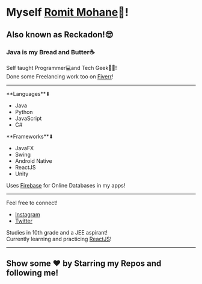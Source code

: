 # Myself <a href='https://github.com/Reckadon'>Romit Mohane</a>👋!
<h2>Also known as Reckadon!😎</h2>
<h3>Java is my Bread and Butter☕</h2>
Self taught Programmer💻and Tech Geek👨‍💻! <br/>
Done some Freelancing work too on <a href='https://www.fiverr.com/reckadon?public_mode=true'>Fiverr</a>! <hr/>
**Languages**⬇
<ul>
  <li>Java</li>
  <li>Python</li>
  <li>JavaScript</li>
  <li>C#</li>
</ul>
**Frameworks**⬇
<ul>
  <li>JavaFX</li>
  <li>Swing</li>
  <li>Android Native</li>
  <li>ReactJS</li>
  <li>Unity</li>
</ul>

Uses <a href='https://firebase.google.com/'>Firebase</a> for Online Databases in my apps!<hr/>
Feel free to connect!
<ul>
  <li><a href='https://www.instagram.com/its_romit.m/'>Instagram</a></li>
  <li><a href='https://twitter.com/MohaneRomit'>Twitter</a></li>
</ul>
Studies in 10th grade and a JEE aspirant!
<br/>
Currently learning and practicing <a href='https://reactjs.org/'>ReactJS</a>!
<hr/>
<h2>Show some ❤ by Starring my Repos and following me!<h2/>
